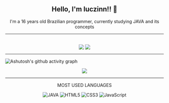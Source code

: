### <h2 align=center>Hello, I'm luczinn!! 👋</h2>

<p align=center>I'm a 16 years old Brazilian programmer, currently studying JAVA and its concepts
<hr>
<br>

<div align=center>
<img align=center src="https://github-readme-stats.vercel.app/api/top-langs/?username=luczinn&layout=donut-vertical&theme=dark" />
<img align=center src="https://github-readme-stats.vercel.app/api?username=luczinn&show_icons=true&theme=dark" />
</div>


<hr>

![Ashutosh's github activity graph](https://github-readme-activity-graph.vercel.app/graph?username=luczinn&custom_title=HISTÓRICO%20DE%20ATIVIDADE&hide_border=true&theme=high-contrast)
<div align=center>
<img align="center" src="https://profile-counter.glitch.me/{luczinn}/count.svg" />
</div>
<hr>

<div align=center>

<p>MOST USED LANGUAGES</p>

![JAVA](https://img.shields.io/badge/Java-ED8B00?style=for-the-badge&logo=openjdk&logoColor=white)
![HTML5](https://img.shields.io/badge/HTML5-E34F26?style=for-the-badge&logo=html5&logoColor=white)
![CSS3](https://img.shields.io/badge/CSS3-1572B6?style=for-the-badge&logo=css3&logoColor=white)
![JavaScript](https://img.shields.io/badge/JavaScript-323330?style=for-the-badge&logo=javascript&logoColor=F7DF1E)

</div>
